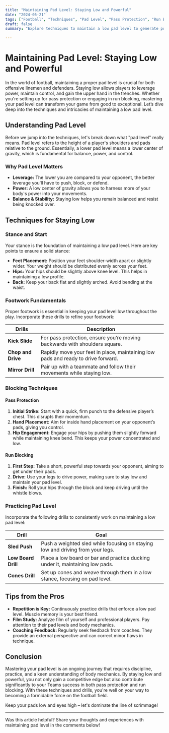```yaml
---
title: "Maintaining Pad Level: Staying Low and Powerful"
date: "2024-05-21"
tags: ["Football", "Techniques", "Pad Level", "Pass Protection", "Run Blocking", "Coaching Tips", "Player Development"]
draft: false
summary: "Explore techniques to maintain a low pad level to generate power and control in both pass protection and run blocking to elevate your game."

---
```


# Maintaining Pad Level: Staying Low and Powerful

In the world of football, maintaining a proper pad level is crucial for both offensive linemen and defenders. Staying low allows players to leverage power, maintain control, and gain the upper hand in the trenches. Whether you're setting up for pass protection or engaging in run blocking, mastering your pad level can transform your game from good to exceptional. Let’s dive deep into the techniques and intricacies of maintaining a low pad level.

## Understanding Pad Level

Before we jump into the techniques, let's break down what "pad level" really means. Pad level refers to the height of a player's shoulders and pads relative to the ground. Essentially, a lower pad level means a lower center of gravity, which is fundamental for balance, power, and control.

### Why Pad Level Matters

- **Leverage:** The lower you are compared to your opponent, the better leverage you'll have to push, block, or defend.
- **Power:** A low center of gravity allows you to harness more of your body's power into your movements.
- **Balance & Stability:** Staying low helps you remain balanced and resist being knocked over.

## Techniques for Staying Low

### Stance and Start

Your stance is the foundation of maintaining a low pad level. Here are key points to ensure a solid stance:

- **Feet Placement:** Position your feet shoulder-width apart or slightly wider. Your weight should be distributed evenly across your feet.
- **Hips:** Your hips should be slightly above knee level. This helps in maintaining a low profile.
- **Back:** Keep your back flat and slightly arched. Avoid bending at the waist.

### Footwork Fundamentals

Proper footwork is essential in keeping your pad level low throughout the play. Incorporate these drills to refine your footwork:

| Drills        | Description                                                                 |
| ------------- | --------------------------------------------------------------------------- |
| **Kick Slide**| For pass protection, ensure you’re moving backwards with shoulders square.  |
| **Chop and Drive** | Rapidly move your feet in place, maintaining low pads and ready to drive forward. |
| **Mirror Drill**   | Pair up with a teammate and follow their movements while staying low. |

### Blocking Techniques

#### Pass Protection

1. **Initial Strike:** Start with a quick, firm punch to the defensive player’s chest. This disrupts their momentum.
2. **Hand Placement:** Aim for inside hand placement on your opponent’s pads, giving you control.
3. **Hip Engagement:** Engage your hips by pushing them slightly forward while maintaining knee bend. This keeps your power concentrated and low.

#### Run Blocking

1. **First Step:** Take a short, powerful step towards your opponent, aiming to get under their pads.
2. **Drive:** Use your legs to drive power, making sure to stay low and maintain your pad level.
3. **Finish:** Roll your hips through the block and keep driving until the whistle blows.

### Practicing Pad Level

Incorporate the following drills to consistently work on maintaining a low pad level:

| Drill           | Goal                                                                           |
| --------------- | ------------------------------------------------------------------------------ |
| **Sled Push**   | Push a weighted sled while focusing on staying low and driving from your legs. |
| **Low Board Drill** | Place a low board or bar and practice ducking under it, maintaining low pads. |
| **Cones Drill** | Set up cones and weave through them in a low stance, focusing on pad level.     |

## Tips from the Pros

- **Repetition is Key:** Continuously practice drills that enforce a low pad level. Muscle memory is your best friend.
- **Film Study:** Analyze film of yourself and professional players. Pay attention to their pad levels and body mechanics.
- **Coaching Feedback:** Regularly seek feedback from coaches. They provide an external perspective and can correct minor flaws in technique.

## Conclusion

Mastering your pad level is an ongoing journey that requires discipline, practice, and a keen understanding of body mechanics. By staying low and powerful, you not only gain a competitive edge but also contribute significantly to your Teams success in both pass protection and run blocking. With these techniques and drills, you're well on your way to becoming a formidable force on the football field.

Keep your pads low and eyes high – let's dominate the line of scrimmage!

---

Was this article helpful? Share your thoughts and experiences with maintaining pad level in the comments below!